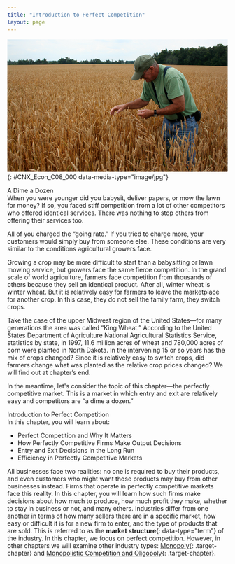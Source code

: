 ```yaml
---
title: "Introduction to Perfect Competition"
layout: page
---
```



<?cnx.eoc class="summary" title="Chapter Review"?>

<?cnx.eoc class="self-check-questions" title="Self-Check Questions"?>

<?cnx.eoc class="review-questions" title="Review Questions"?>

<?cnx.eoc class="critical-thinking" title="Critical Thinking Questions"?>

<?cnx.eoc class="problems" title="Problems"?>

<?cnx.eoc class="references" title="References"?>

 ![A photograph of a man in a wheat field.](../resources/CNX_Econ_C08_000.jpg "Depending upon the competition and prices offered, a wheat farmer may choose to grow a different crop. (Credit: modification of work by Daniel X. O'Neil/Flickr Creative Commons)"){: #CNX_Econ_C08_000 data-media-type="image/jpg"}

<div data-type="note" id="ch08mod00_bring" class="economics bringhome" data-label="" markdown="1">
<div data-type="title">
A Dime a Dozen
</div>
When you were younger did you babysit, deliver papers, or mow the lawn for money? If so, you faced stiff competition from a lot of other competitors who offered identical services. There was nothing to stop others from offering their services too.

All of you charged the “going rate.” If you tried to charge more, your customers would simply buy from someone else. These conditions are very similar to the conditions agricultural growers face.

Growing a crop may be more difficult to start than a babysitting or lawn mowing service, but growers face the same fierce competition. In the grand scale of world agriculture, farmers face competition from thousands of others because they sell an identical product. After all, winter wheat is winter wheat. But it is relatively easy for farmers to leave the marketplace for another crop. In this case, they do not sell the family farm, they switch crops.

Take the case of the upper Midwest region of the United States—for many generations the area was called “King Wheat.” According to the United States Department of Agriculture National Agricultural Statistics Service, statistics by state, in 1997, 11.6 million acres of wheat and 780,000 acres of corn were planted in North Dakota. In the intervening 15 or so years has the mix of crops changed? Since it is relatively easy to switch crops, did farmers change what was planted as the relative crop prices changed? We will find out at chapter’s end.

In the meantime, let\'s consider the topic of this chapter—the perfectly competitive market. This is a market in which entry and exit are relatively easy and competitors are “a dime a dozen.”

</div>

<div data-type="note" id="ch08mod00_obj" class="economics chapter-objectives" data-label="" markdown="1">
<div data-type="title">
Introduction to Perfect Competition
</div>
In this chapter, you will learn about:

* Perfect Competition and Why It Matters
* How Perfectly Competitive Firms Make Output Decisions
* Entry and Exit Decisions in the Long Run
* Efficiency in Perfectly Competitive Markets

</div>

All businesses face two realities: no one is required to buy their products, and even customers who might want those products may buy from other businesses instead. Firms that operate in perfectly competitive markets face this reality. In this chapter, you will learn how such firms make decisions about how much to produce, how much profit they make, whether to stay in business or not, and many others. Industries differ from one another in terms of how many sellers there are in a specific market, how easy or difficult it is for a new firm to enter, and the type of products that are sold. This is referred to as the **market structure**{: data-type="term"} of the industry. In this chapter, we focus on perfect competition. However, in other chapters we will examine other industry types: [Monopoly](/m48650){: .target-chapter} and [Monopolistic Competition and Oligopoly](/m48658){: .target-chapter}.

